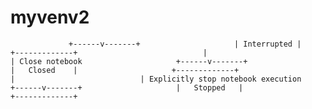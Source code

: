 # myvenv2
                 +------v-------+                     | Interrupted |                     +-------------+                            |                            | Close notebook                     +------v-------+                     |   Closed    |                     +-------------+                            |                            | Explicitly stop notebook execution                     +------v-------+                     |   Stopped   |                     +-------------+
